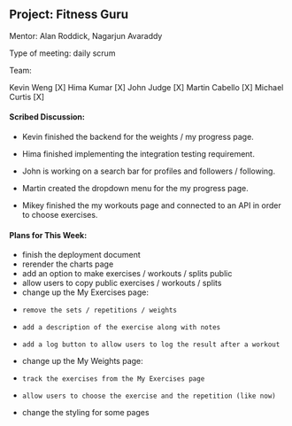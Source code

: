## Project: Fitness Guru

Mentor: Alan Roddick, Nagarjun Avaraddy

Type of meeting: daily scrum

Team:

Kevin Weng [X]
Hima Kumar [X]
John Judge [X]
Martin Cabello [X]
Michael Curtis [X]

#### Scribed Discussion:

-   Kevin finished the backend for the weights / my progress page.

-   Hima finished implementing the integration testing requirement.

-   John is working on a search bar for profiles and followers / following.

-   Martin created the dropdown menu for the my progress page.

-   Mikey finished the my workouts page and connected to an API in order to choose exercises.

#### Plans for This Week:

-   finish the deployment document
-   rerender the charts page
-   add an option to make exercises / workouts / splits public
-   allow users to copy public exercises / workouts / splits
-   change up the My Exercises page:
-     remove the sets / repetitions / weights
-     add a description of the exercise along with notes
-     add a log button to allow users to log the result after a workout
-   change up the My Weights page:
-     track the exercises from the My Exercises page
-     allow users to choose the exercise and the repetition (like now)
-   change the styling for some pages
